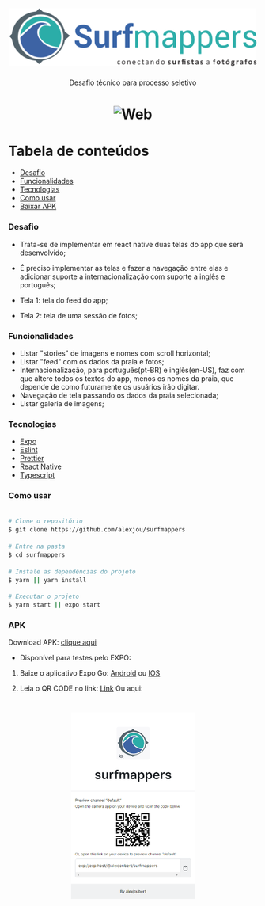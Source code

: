 <h1 align="center">
    <img alt="Logo" title="#logo" src="/assets/images/surfmapperslogo.png" width="500px" />
</h1>
<p align="center" color="red">Desafio técnico para processo seletivo</p>

<h1 align="center">
  <img
    alt="Web"
    src="/assets/images/example.gif"
  />
  </h1>


Tabela de conteúdos
=================
<!--ts-->
   * [Desafio](#Desafio)
   * [Funcionalidades](#Funcionalidades)
   * [Tecnologias](#Tecnologias)
   * [Como usar](#como-usar)
   * [Baixar APK](#APK)
<!--te-->

### Desafio
- Trata-se de implementar em react native duas telas do app que será desenvolvido;
- É preciso implementar as telas e fazer a navegação entre elas e adicionar suporte a internacionalização com suporte a inglês e português;

- Tela 1: tela do feed do app;
- Tela 2: tela de uma sessão de fotos;

### Funcionalidades
- Listar "stories" de imagens e nomes com scroll horizontal;
- Listar "feed" com os dados da praia e fotos;
- Internacionalização, para português(pt-BR) e inglês(en-US), faz com que altere todos os textos do app, menos os nomes da praia, que depende de como futuramente os usuários irão digitar.
- Navegação de tela passando os dados da praia selecionada;
- Listar galeria de imagens;


### Tecnologias
- [Expo](https://expo.dev/)
- [Eslint](https://eslint.org/)
- [Prettier](https://prettier.io/)
- [React Native](https://pt-br.reactjs.org/)
- [Typescript](https://www.typescriptlang.org/)

### Como usar

````bash

# Clone o repositório
$ git clone https://github.com/alexjou/surfmappers

# Entre na pasta
$ cd surfmappers

# Instale as dependências do projeto
$ yarn || yarn install

# Executar o projeto
$ yarn start || expo start

````


### APK

Download APK: 
[clique aqui](https://firebasestorage.googleapis.com/v0/b/meuapp-292f5.appspot.com/o/surfmappers-0dadf9cc31f948b29de353a628748e31-signed.apk?alt=media&token=77651cdf-59f8-4318-a906-6352022f4384)

- Disponível para testes pelo EXPO: 

1. Baixe o aplicativo Expo Go:
[Android](https://play.google.com/store/apps/details?id=host.exp.exponent&hl=pt_BR&gl=US) ou 
[IOS](https://apps.apple.com/us/app/expo-go/id982107779)

1. Leia o QR CODE no link:
[Link](https://expo.dev/@alexjoubert/surfmappers)
Ou aqui:
<h1 align="center">
    <img alt="Expo Qr Code" title="#expoqr" src="/assets/images/expoqr.png" width="250px" />
</h1>

